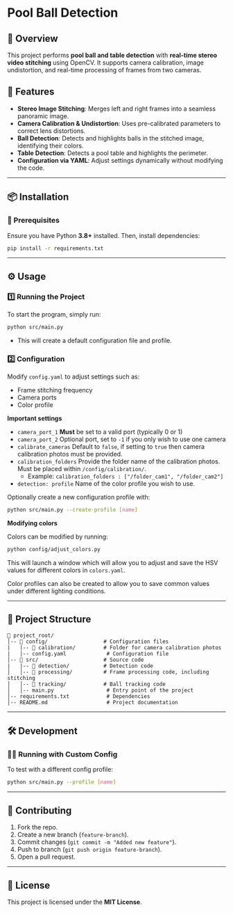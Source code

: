 # **Pool Ball Detection**

## **📌 Overview**
This project performs **pool ball and table detection** with **real-time stereo video stitching** using OpenCV. It supports camera calibration, image undistortion, and real-time processing of frames from two cameras.

## **🚀 Features**
- **Stereo Image Stitching**: Merges left and right frames into a seamless panoramic image.
- **Camera Calibration & Undistortion**: Uses pre-calibrated parameters to correct lens distortions.
- **Ball Detection**: Detects and highlights balls in the stitched image, identifying their colors.
- **Table Detection**: Detects a pool table and highlights the perimeter.
- **Configuration via YAML**: Adjust settings dynamically without modifying the code.

---

## **📦 Installation**
### **🔧 Prerequisites**
Ensure you have Python **3.8+** installed. Then, install dependencies:

```bash
pip install -r requirements.txt
```


---

## **⚙️ Usage**
### **1️⃣ Running the Project**
To start the program, simply run:

```bash
python src/main.py
```
- This will create a default configuration file and profile.

### **2️⃣ Configuration**
Modify `config.yaml` to adjust settings such as:
- Frame stitching frequency
- Camera ports
- Color profile

**Important settings**
- `camera_port_1` **Must** be set to a valid port (typically 0 or 1)
- `camera_port_2` Optional port, set to `-1` if you only wish to use one camera
- `calibrate_cameras` Default to `false`, if setting to `true` then camera calibration photos must be provided.
- `calibration_folders` Provide the folder name of the calibration photos. Must be placed within `/config/calibration/`. 
    - Example: `calibration_folders : ["/folder_cam1", "/folder_cam2"]`
- `detection: profile` Name of the color profile you wish to use.
  

Optionally create a new configuration profile with:
```bash
python src/main.py --create-profile [name]
```

**Modifying colors**

Colors can be modified by running:
```bash
python config/adjust_colors.py
```
This will launch a window which will allow you to adjust and save the HSV values for different colors in `colors.yaml`.

Color profiles can also be created to allow you to save common values under different lighting conditions.

---

## **📁 Project Structure**
```
📂 project_root/
│-- 📂 config/                  # Configuration files
|   |-- 📂 calibration/         # Folder for camera calibration photos 
|   |-- config.yaml             # Configuration file
│-- 📂 src/                     # Source code
|   |-- 📂 detection/           # Detection code
│   │-- 📂 processing/          # Frame processing code, including stitching
│   │-- 📂 tracking/            # Ball tracking code
│   │-- main.py                 # Entry point of the project
│-- requirements.txt            # Dependencies
│-- README.md                   # Project documentation
```

---

## **🛠️ Development**
### **👨‍💻 Running with Custom Config**
To test with a different config profile:

```bash
python src/main.py --profile [name]
```

---

## **🙌 Contributing**  
1. Fork the repo.
2. Create a new branch (`feature-branch`).
3. Commit changes (`git commit -m "Added new feature"`).
4. Push to branch (`git push origin feature-branch`).
5. Open a pull request.

---

## **📜 License**
This project is licensed under the **MIT License**.
